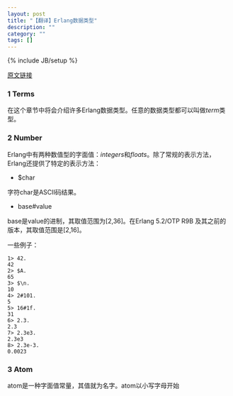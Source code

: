 ```yaml
---
layout: post
title: "【翻译】Erlang数据类型"
description: ""
category: ""
tags: []
---
```

{% include JB/setup %}

[原文链接](http://www.erlang.org/doc/reference_manual/data_types.html)

### 1 Terms

在这个章节中将会介绍许多Erlang数据类型。任意的数据类型都可以叫做*term*类型。

### 2 Number

Erlang中有两种数值型的字面值：*integers*和*floats*。除了常规的表示方法，Erlang还提供了特定的表示方法：

* $char

字符char是ASCII码结果。

* base#value

base是value的进制，其取值范围为[2,36]。在Erlang 5.2/OTP R9B 及其之前的版本，其取值范围是[2,16]。

一些例子：

	1> 42.
	42
	2> $A.
	65
	3> $\n.
	10
	4> 2#101.
	5
	5> 16#1f.
	31
	6> 2.3.
	2.3
	7> 2.3e3.
	2.3e3
	8> 2.3e-3.
	0.0023

### 3 Atom

atom是一种字面值常量，其值就为名字。atom以小写字母开始